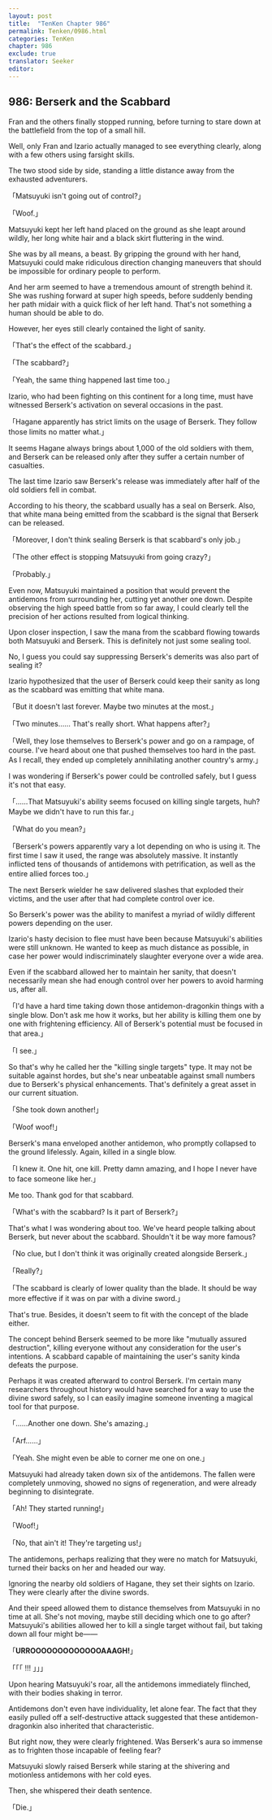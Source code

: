 ```yaml
---
layout: post
title:  "TenKen Chapter 986"
permalink: Tenken/0986.html
categories: TenKen
chapter: 986
exclude: true
translator: Seeker
editor: 
---
```

<h2>986: Berserk and the Scabbard</h2>

 Fran and the others finally stopped running, before turning to stare down at the battlefield from the top of a small hill.

 Well, only Fran and Izario actually managed to see everything clearly, along with a few others using farsight skills.

 The two stood side by side, standing a little distance away from the exhausted adventurers.

「Matsuyuki isn't going out of control?」

「Woof.」

 Matsuyuki kept her left hand placed on the ground as she leapt around wildly, her long white hair and a black skirt fluttering in the wind.

 She was by all means, a beast. By gripping the ground with her hand, Matsuyuki could make ridiculous direction changing maneuvers that should be impossible for ordinary people to perform.

 And her arm seemed to have a tremendous amount of strength behind it. She was rushing forward at super high speeds, before suddenly bending her path midair with a quick flick of her left hand. That's not something a human should be able to do.

 However, her eyes still clearly contained the light of sanity.

「That's the effect of the scabbard.」

「The scabbard?」

「Yeah, the same thing happened last time too.」

 Izario, who had been fighting on this continent for a long time, must have witnessed Berserk's activation on several occasions in the past.

「Hagane apparently has strict limits on the usage of Berserk. They follow those limits no matter what.」

 It seems Hagane always brings about 1,000 of the old soldiers with them, and Berserk can be released only after they suffer a certain number of casualties.

 The last time Izario saw Berserk's release was immediately after half of the old soldiers fell in combat.

 According to his theory, the scabbard usually has a seal on Berserk. Also, that white mana being emitted from the scabbard is the signal that Berserk can be released.

「Moreover, I don't think sealing Berserk is that scabbard's only job.」

「The other effect is stopping Matsuyuki from going crazy?」

「Probably.」

 Even now, Matsuyuki maintained a position that would prevent the antidemons from surrounding her, cutting yet another one down. Despite observing the high speed battle from so far away, I could clearly tell the precision of her actions resulted from logical thinking.

 Upon closer inspection, I saw the mana from the scabbard flowing towards both Matsuyuki and Berserk. This is definitely not just some sealing tool.

 No, I guess you could say suppressing Berserk's demerits was also part of sealing it?

 Izario hypothesized that the user of Berserk could keep their sanity as long as the scabbard was emitting that white mana.

「But it doesn't last forever. Maybe two minutes at the most.」

「Two minutes…… That's really short. What happens after?」

「Well, they lose themselves to Berserk's power and go on a rampage, of course. I've heard about one that pushed themselves too hard in the past. As I recall, they ended up completely annihilating another country's army.」

 I was wondering if Berserk's power could be controlled safely, but I guess it's not that easy.

「……That Matsuyuki's ability seems focused on killing single targets, huh? Maybe we didn't have to run this far.」

「What do you mean?」

「Berserk's powers apparently vary a lot depending on who is using it. The first time I saw it used, the range was absolutely massive. It instantly inflicted tens of thousands of antidemons with petrification, as well as the entire allied forces too.」

 The next Berserk wielder he saw delivered slashes that exploded their victims, and the user after that had complete control over ice.

 So Berserk's power was the ability to manifest a myriad of wildly different powers depending on the user.

 Izario's hasty decision to flee must have been because Matsuyuki's abilities were still unknown. He wanted to keep as much distance as possible, in case her power would indiscriminately slaughter everyone over a wide area.

 Even if the scabbard allowed her to maintain her sanity, that doesn't necessarily mean she had enough control over her powers to avoid harming us, after all.

「I'd have a hard time taking down those antidemon-dragonkin things with a single blow. Don't ask me how it works, but her ability is killing them one by one with frightening efficiency. All of Berserk's potential must be focused in that area.」

「I see.」

 So that's why he called her the "killing single targets" type. It may not be suitable against hordes, but she's near unbeatable against small numbers due to Berserk's physical enhancements. That's definitely a great asset in our current situation.

「She took down another!」

「Woof woof!」

 Berserk's mana enveloped another antidemon, who promptly collapsed to the ground lifelessly. Again, killed in a single blow.

「I knew it. One hit, one kill. Pretty damn amazing, and I hope I never have to face someone like her.」

 Me too. Thank god for that scabbard.

「What's with the scabbard? Is it part of Berserk?」

 That's what I was wondering about too. We've heard people talking about Berserk, but never about the scabbard. Shouldn't it be way more famous?

「No clue, but I don't think it was originally created alongside Berserk.」

「Really?」

「The scabbard is clearly of lower quality than the blade. It should be way more effective if it was on par with a divine sword.」

 That's true. Besides, it doesn't seem to fit with the concept of the blade either.

 The concept behind Berserk seemed to be more like "mutually assured destruction", killing everyone without any consideration for the user's intentions. A scabbard capable of maintaining the user's sanity kinda defeats the purpose.

 Perhaps it was created afterward to control Berserk. I'm certain many researchers throughout history would have searched for a way to use the divine sword safely, so I can easily imagine someone inventing a magical tool for that purpose.

「……Another one down. She's amazing.」

「Arf……」

「Yeah. She might even be able to corner me one on one.」

 Matsuyuki had already taken down six of the antidemons. The fallen were completely unmoving, showed no signs of regeneration, and were already beginning to disintegrate.

「Ah! They started running!」

「Woof!」

「No, that ain't it! They're targeting us!」

 The antidemons, perhaps realizing that they were no match for Matsuyuki, turned their backs on her and headed our way.

 Ignoring the nearby old soldiers of Hagane, they set their sights on Izario. They were clearly after the divine swords.

 And their speed allowed them to distance themselves from Matsuyuki in no time at all. She's not moving, maybe still deciding which one to go after? Matsuyuki's abilities allowed her to kill a single target without fail, but taking down all four might be――

「**URROOOOOOOOOOOOOAAAGH!**」

「「「 !!! 」」」

 Upon hearing Matsuyuki's roar, all the antidemons immediately flinched, with their bodies shaking in terror.

 Antidemons don't even have individuality, let alone fear. The fact that they easily pulled off a self-destructive attack suggested that these antidemon-dragonkin also inherited that characteristic.

 But right now, they were clearly frightened. Was Berserk's aura so immense as to frighten those incapable of feeling fear?

 Matsuyuki slowly raised Berserk while staring at the shivering and motionless antidemons with her cold eyes.

 Then, she whispered their death sentence.

「Die.」


